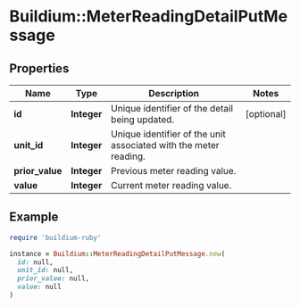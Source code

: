 # Buildium::MeterReadingDetailPutMessage

## Properties

| Name | Type | Description | Notes |
| ---- | ---- | ----------- | ----- |
| **id** | **Integer** | Unique identifier of the detail being updated. | [optional] |
| **unit_id** | **Integer** | Unique identifier of the unit associated with the meter reading. |  |
| **prior_value** | **Integer** | Previous meter reading value. |  |
| **value** | **Integer** | Current meter reading value. |  |

## Example

```ruby
require 'buildium-ruby'

instance = Buildium::MeterReadingDetailPutMessage.new(
  id: null,
  unit_id: null,
  prior_value: null,
  value: null
)
```

